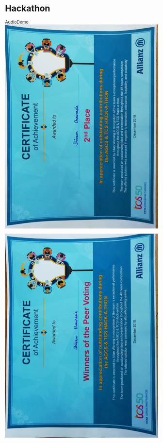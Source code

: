 # Hackathon

[AudioDemo](https://github.com/tracebackerror/agcs_ar_hackathon/blob/master/AndroidAppAR/chatbot_voice.mp3)
![IMAGE](second_place.jpg)

![IMAGE](peer_voting.jpg)

